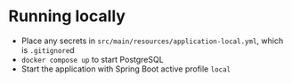 # Running locally
- Place any secrets in `src/main/resources/application-local.yml`, which is `.gitignore`d
- `docker compose up` to start PostgreSQL
- Start the application with Spring Boot active profile `local`
